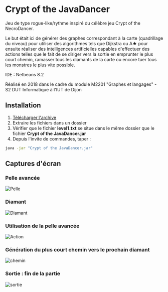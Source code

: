 # Crypt of the JavaDancer

Jeu de type rogue-like/rythme inspiré du célèbre jeu Crypt of the NecroDancer.

Le but était ici de générer des graphes correspondant à la carte (quadrillage du niveau) pour utiliser des algorithmes tels que Dijkstra ou A★ pour ensuite réaliser des intelligences artificielles capables d'effectuer des actions telles que le fait de se diriger vers la sortie en emprunter le plus court chemin, ramasser tous les diamants de la carte ou encore tuer tous les monstres le plus vite possible.

IDE : Netbeans 8.2

Réalisé en 2018 dans le cadre du module M2201 "Graphes et langages" - S2 DUT Informatique à l'IUT de Dijon

## Installation

1. [Télécharger l'archive](http://skydefr.com/projets/crypt_of_the_javadancer/Crypt_of_the_JavaDancer.zip)
2. Extraire les fichiers dans un dossier
3. Vérifier que le fichier __level1.txt__ se situe dans le même dossier que le fichier __Crypt of the JavaDancer.jar__
4. Depuis l'invite de commandes, taper : 
```bash
java -jar "Crypt of the JavaDancer.jar"
```

## Captures d'écran

### Pelle avancée
![Pelle](https://raw.githubusercontent.com/julien-pintodafonseca/Crypt_of_the_JavaDancer/master/screenshots/pelle.png)

### Diamant
![Diamant](https://raw.githubusercontent.com/julien-pintodafonseca/Crypt_of_the_JavaDancer/master/screenshots/diamant.png)

### Utilisation de la pelle avancée
![Action](https://raw.githubusercontent.com/julien-pintodafonseca/Crypt_of_the_JavaDancer/master/screenshots/action.png)

### Génération du plus court chemin vers le prochain diamant
![chemin](https://raw.githubusercontent.com/julien-pintodafonseca/Crypt_of_the_JavaDancer/master/screenshots/chemin.png)

### Sortie : fin de la partie
![sortie](https://raw.githubusercontent.com/julien-pintodafonseca/Crypt_of_the_JavaDancer/master/screenshots/sortie.png)
